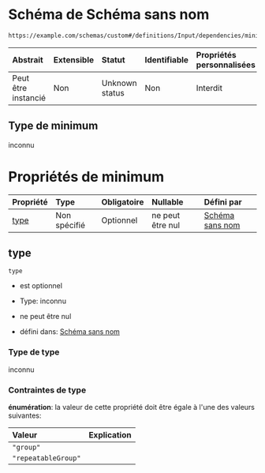 # Schéma de Schéma sans nom

```txt
https://example.com/schemas/custom#/definitions/Input/dependencies/minimum
```



| Abstrait            | Extensible | Statut         | Identifiable | Propriétés personnalisées | Propriétés Additionnelles | Limites d'accès | Défini dans                                                                        |
| :------------------ | :--------- | :------------- | :----------- | :------------------------ | :------------------------ | :-------------- | :--------------------------------------------------------------------------------- |
| Peut être instancié | Non        | Unknown status | Non          | Interdit                  | Autorisé                  | aucun           | [FRW.form.schema.json\*](../out/FRW.form.schema.json "ouvrir le schéma d'origine") |

## Type de minimum

inconnu

# Propriétés de minimum

| Propriété     | Type         | Obligatoire | Nullable         | Défini par                                                                                                                                                                    |
| :------------ | :----------- | :---------- | :--------------- | :---------------------------------------------------------------------------------------------------------------------------------------------------------------------------- |
| [type](#type) | Non spécifié | Optionnel   | ne peut être nul | [Schéma sans nom](frw-definitions-input-dependencies-minimum-properties-type.md "https://example.com/schemas/custom#/definitions/Input/dependencies/minimum/properties/type") |

## type



`type`

*   est optionnel

*   Type: inconnu

*   ne peut être nul

*   défini dans: [Schéma sans nom](frw-definitions-input-dependencies-minimum-properties-type.md "https://example.com/schemas/custom#/definitions/Input/dependencies/minimum/properties/type")

### Type de type

inconnu

### Contraintes de type

**énumération**: la valeur de cette propriété doit être égale à l'une des valeurs suivantes:

| Valeur              | Explication |
| :------------------ | :---------- |
| `"group"`           |             |
| `"repeatableGroup"` |             |
